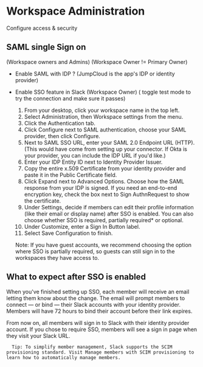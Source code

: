 # Workspace Administration
Configure access & security

## SAML single Sign on
(Workspace owners and Admins)
(Workspace Owner != Primary Owner)

* Enable SAML with IDP ?
(JumpCloud is the app's IDP or identity provider)

* Enable SSO feature in Slack
(Workspace Owner) 
( toggle test mode to try the connection and make sure it passes)

  1. From your desktop, click your workspace name in the top left.
  2. Select Administration, then Workspace settings from the menu.
  3. Click the Authentication tab.
  4. Click Configure next to SAML authentication, choose your SAML provider, then click Configure.
  5. Next to SAML SSO URL, enter your SAML 2.0 Endpoint URL (HTTP). (This would have come from setting up your connector. If Okta is your provider, you can include the IDP URL if you'd like.)
  6. Enter your IDP Entity ID next to Identity Provider Issuer. 
  7. Copy the entire x.509 Certificate from your identity provider and paste it in the Public Certificate field.
  8. Click Expand next to Advanced Options. Choose how the SAML response from your IDP is signed. If you need an end-to-end encryption key, check the box next to Sign AuthnRequest to show the certificate.
  9. Under Settings, decide if members can edit their profile information (like their email or display name) after SSO is enabled. You can also choose whether SSO is required, partially required* or optional.
  10. Under Customize, enter a Sign In Button label.
  11. Select Save Configuration to finish. 
  
     Note: If you have guest accounts, we recommend choosing the option where SSO is partially required, so guests can still sign in to the workspaces they have access to.

## What to expect after SSO is enabled
   When you've finished setting up SSO, each member will receive an email letting them know about the change. The email will prompt members to connect — or bind — their Slack accounts with your identity provider. Members will have 72 hours to bind their account before their link expires.

  From now on, all members will sign in to Slack with their identity provider account. If you chose to require SSO, members will see a sign in page when they visit your Slack URL.

      Tip: To simplify member management, Slack supports the SCIM provisioning standard. Visit Manage members with SCIM provisioning to learn how to automatically manage members.


